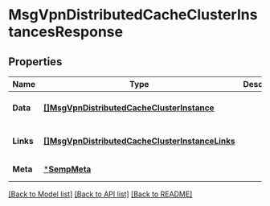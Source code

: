 # MsgVpnDistributedCacheClusterInstancesResponse

## Properties
Name | Type | Description | Notes
------------ | ------------- | ------------- | -------------
**Data** | [**[]MsgVpnDistributedCacheClusterInstance**](MsgVpnDistributedCacheClusterInstance.md) |  | [optional] [default to null]
**Links** | [**[]MsgVpnDistributedCacheClusterInstanceLinks**](MsgVpnDistributedCacheClusterInstanceLinks.md) |  | [optional] [default to null]
**Meta** | [***SempMeta**](SempMeta.md) |  | [default to null]

[[Back to Model list]](../README.md#documentation-for-models) [[Back to API list]](../README.md#documentation-for-api-endpoints) [[Back to README]](../README.md)

